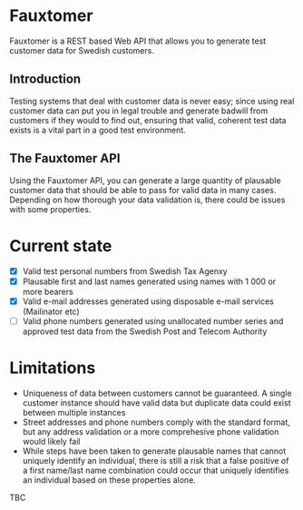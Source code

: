 # Fauxtomer

Fauxtomer is a REST based Web API that allows you to generate test customer data for Swedish customers.

## Introduction

Testing systems that deal with customer data is never easy; since using real customer data can put you in legal trouble and generate badwill from customers if they would to find out,
ensuring that valid, coherent test data exists is a vital part in a good test environment.

## The Fauxtomer API

Using the Fauxtomer API, you can generate a large quantity of plausable customer data that should be able to pass for valid data in many cases. Depending on how thorough your data
validation is, there could be issues with some properties.

# Current state

 - [x] Valid test personal numbers from Swedish Tax Agenxy
 - [x] Plausable first and last names generated using names with 1 000 or more bearers
 - [x] Valid e-mail addresses generated using disposable e-mail services (Mailinator etc)
 - [ ] Valid phone numbers generated using unallocated number series and approved test data from the Swedish Post and Telecom Authority
 
# Limitations

* Uniqueness of data between customers cannot be guaranteed. A single customer instance should have valid data but duplicate data could exist between multiple instances
* Street addresses and phone numbers comply with the standard format, but any address validation or a more comprehesive phone validation would likely fail
* While steps have been taken to generate plausable names that cannot uniquely identify an individual, there is still a risk that a false positive of a first name/last name combination could occur that uniquely identifies an individual based on these properties alone. 

TBC
